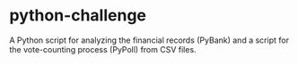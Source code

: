 # python-challenge
A Python script for analyzing the financial records (PyBank) and a script for the vote-counting process (PyPoll) from CSV files.
